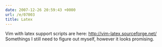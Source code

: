 ```yaml
---
date: 2007-12-26 20:59:43 +0000
url: /e/07003
title: Latex
---
```


Vim with latex support scripts are here:
http://vim-latex.sourceforge.net/
Somethings I still need to figure out myself, however it looks promising.
